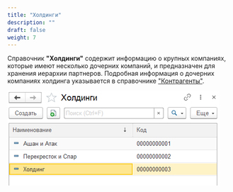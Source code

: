 ```yaml
---
title: "Холдинги"
description: ""
draft: false
weight: 7
---
```


Справочник **"Холдинги"** содержит информацию о крупных компаниях, которые имеют несколько дочерних компаний, и предназначен для хранения иерархии партнеров. Подробная информация о дочерних компаниях холдинга указывается в справочнике ["Контрагенты"](http://konstanta-it.github.io/erp4food/commoninformation/Сontractor/).

![2020-05-28_1528](2020-05-28_1528.png)